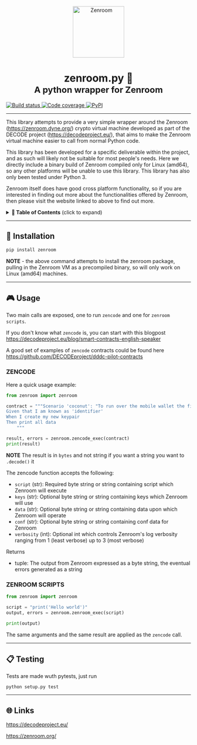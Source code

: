 <p align="center">
  <br/>
  <a href="https://zenroom.dyne.org/">
    <img src="https://cdn.jsdelivr.net/gh/DECODEproject/zenroom@master/docs/logo/zenroom.svg" height="140" alt="Zenroom">
  </a>
  <h1 align="center">
    zenroom.py 🐍
    <br>
    <sub>A python wrapper for Zenroom</sub>
  </h1>

  <a href="https://travis-ci.com/DECODEproject/zenroom-py">
    <img src="https://travis-ci.com/DECODEproject/zenroom-py.svg?branch=master" alt="Build status"/>
  </a>
  <a href="https://codecov.io/gh/DECODEproject/zenroom-py">
    <img src="https://codecov.io/gh/DECODEproject/zenroom-py/branch/master/graph/badge.svg" alt="Code coverage"/>
  </a>
  <a href="https://pypi.org/project/zenroom/">
    <img alt="PyPI" src="https://img.shields.io/pypi/v/zenroom.svg" alt="Latest release">
  </a>
</p>

<hr/>


This library attempts to provide a very simple wrapper around the Zenroom
(https://zenroom.dyne.org/) crypto virtual machine developed as part of the
DECODE project (https://decodeproject.eu/), that aims to make the Zenroom
virtual machine easier to call from normal Python code.

This library has been developed for a specific deliverable within the project,
and as such will likely not be suitable for most people's needs. Here we
directly include a binary build of Zenroom compiled only for Linux (amd64), so
any other platforms will be unable to use this library. This library has also
only been tested under Python 3.

Zenroom itself does have good cross platform functionality, so if you are
interested in finding out more about the functionalities offered by Zenroom,
then please visit the website linked to above to find out more.


<details>
 <summary><strong>🚩 Table of Contents</strong> (click to expand)</summary>

* [Installation](#floppy_disk-installation)
* [Usage](#video_game-usage)
* [Testing](#clipboard-testing)
* [Links](#globe_with_meridians-links)
</details>


***
## 💾 Installation

```bash
pip install zenroom
```

**NOTE** - the above command attempts to install the zenroom package, pulling in
the Zenroom VM as a precompiled binary, so will only work on Linux (amd64)
machines.


***
## 🎮 Usage

Two main calls are exposed, one to run `zencode` and one for `zenroom scripts`.

If you don't know what `zencode` is, you can start with this blogpost
https://decodeproject.eu/blog/smart-contracts-english-speaker

A good set of examples of `zencode` contracts could be found here
https://github.com/DECODEproject/dddc-pilot-contracts 

### ZENCODE

Here a quick usage example:

```python
from zenroom import zenroom

contract = """Scenario 'coconut': "To run over the mobile wallet the first time and store the output as keypair.keys"
Given that I am known as 'identifier'
When I create my new keypair
Then print all data
    """

result, errors = zenroom.zencode_exec(contract)
print(result)
```

**NOTE** The result is in `bytes` and not string if you want a string you want to `.decode()` it

The zencode function accepts the following:

 * `script` (str): Required byte string or string containing script which Zenroom will execute
 * `keys` (str): Optional byte string or string containing keys which Zenroom will use
 * `data` (str): Optional byte string or string containing data upon which Zenroom will operate
 * `conf` (str): Optional byte string or string containing conf data for Zenroom
 * `verbosity` (int): Optional int which controls Zenroom's log verbosity ranging from 1 (least verbose) up to 3 (most verbose)

Returns

 * tuple: The output from Zenroom expressed as a byte string, the eventual errors generated as a string

### ZENROOM SCRIPTS

```python
from zenroom import zenroom

script = "print('Hello world')"
output, errors = zenroom.zenroom_exec(script)

print(output)
```

The same arguments and the same result are applied as the `zencode` call.

***
## 📋 Testing

Tests are made wuth pytests, just run 

`python setup.py test`

***
## 🌐 Links

https://decodeproject.eu/

https://zenroom.org/
